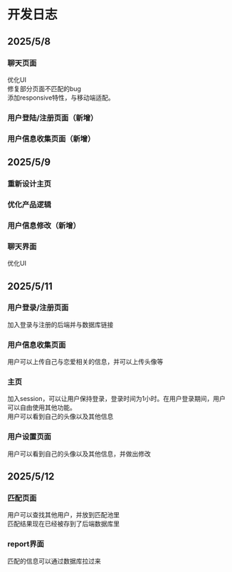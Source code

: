 # 开发日志
## 2025/5/8 
### 聊天页面 
优化UI <br>
修复部分页面不匹配的bug <br>
添加responsive特性，与移动端适配。<br>
### 用户登陆/注册页面（新增）
### 用户信息收集页面（新增）
## 2025/5/9
### 重新设计主页
### 优化产品逻辑
### 用户信息修改（新增）
### 聊天界面
优化UI <br>

## 2025/5/11
### 用户登录/注册页面
加入登录与注册的后端并与数据库链接
### 用户信息收集页面
用户可以上传自己与恋爱相关的信息，并可以上传头像等
### 主页
加入session，可以让用户保持登录，登录时间为1小时。在用户登录期间，用户可以自由使用其他功能。<br>
用户可以看到自己的头像以及其他信息
### 用户设置页面
用户可以看到自己的头像以及其他信息，并做出修改

## 2025/5/12
### 匹配页面
用户可以查找其他用户，并放到匹配池里<br>
匹配结果现在已经被存到了后端数据库里
### report界面
匹配的信息可以通过数据库拉过来